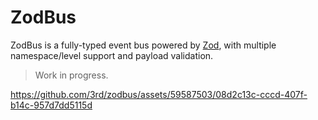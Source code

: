 # ZodBus

ZodBus is a fully-typed event bus powered by [Zod](https://zod.dev), with multiple namespace/level support and payload validation.

> Work in progress.

https://github.com/3rd/zodbus/assets/59587503/08d2c13c-cccd-407f-b14c-957d7dd5115d
